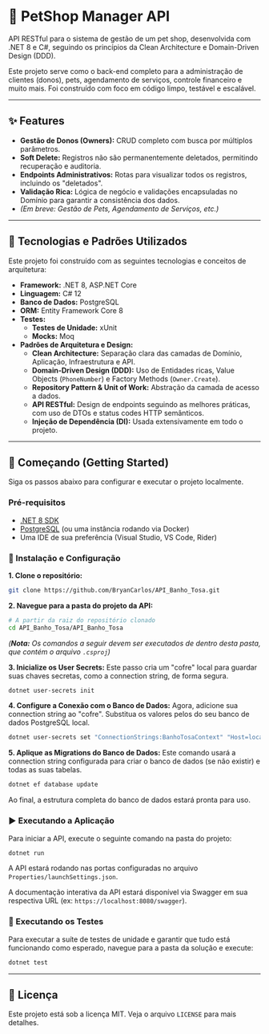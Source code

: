 # 🐾 PetShop Manager API

API RESTful para o sistema de gestão de um pet shop, desenvolvida com .NET 8 e C#, seguindo os princípios da Clean Architecture e Domain-Driven Design (DDD).

Este projeto serve como o back-end completo para a administração de clientes (donos), pets, agendamento de serviços, controle financeiro e muito mais. Foi construído com foco em código limpo, testável e escalável.

---

## ✨ Features

* **Gestão de Donos (Owners):** CRUD completo com busca por múltiplos parâmetros.
* **Soft Delete:** Registros não são permanentemente deletados, permitindo recuperação e auditoria.
* **Endpoints Administrativos:** Rotas para visualizar todos os registros, incluindo os "deletados".
* **Validação Rica:** Lógica de negócio e validações encapsuladas no Domínio para garantir a consistência dos dados.
* _(Em breve: Gestão de Pets, Agendamento de Serviços, etc.)_

---

## 🚀 Tecnologias e Padrões Utilizados

Este projeto foi construído com as seguintes tecnologias e conceitos de arquitetura:

* **Framework:** .NET 8, ASP.NET Core
* **Linguagem:** C# 12
* **Banco de Dados:** PostgreSQL
* **ORM:** Entity Framework Core 8
* **Testes:**
    * **Testes de Unidade:** xUnit
    * **Mocks:** Moq
* **Padrões de Arquitetura e Design:**
    * **Clean Architecture:** Separação clara das camadas de Domínio, Aplicação, Infraestrutura e API.
    * **Domain-Driven Design (DDD):** Uso de Entidades ricas, Value Objects (`PhoneNumber`) e Factory Methods (`Owner.Create`).
    * **Repository Pattern & Unit of Work:** Abstração da camada de acesso a dados.
    * **API RESTful:** Design de endpoints seguindo as melhores práticas, com uso de DTOs e status codes HTTP semânticos.
    * **Injeção de Dependência (DI):** Usada extensivamente em todo o projeto.

---

## 🏁 Começando (Getting Started)

Siga os passos abaixo para configurar e executar o projeto localmente.

### Pré-requisitos

* [.NET 8 SDK](https://dotnet.microsoft.com/download/dotnet/8.0)
* [PostgreSQL](https://www.postgresql.org/download/) (ou uma instância rodando via Docker)
* Uma IDE de sua preferência (Visual Studio, VS Code, Rider)

### 🔧 Instalação e Configuração

**1. Clone o repositório:**
```bash
git clone https://github.com/BryanCarlos/API_Banho_Tosa.git
```

**2. Navegue para a pasta do projeto da API:**
```bash
# A partir da raiz do repositório clonado
cd API_Banho_Tosa/API_Banho_Tosa
```
*(**Nota:** Os comandos a seguir devem ser executados de dentro desta pasta, que contém o arquivo `.csproj`)*

**3. Inicialize os User Secrets:**
Este passo cria um "cofre" local para guardar suas chaves secretas, como a connection string, de forma segura.
```bash
dotnet user-secrets init
```

**4. Configure a Conexão com o Banco de Dados:**
Agora, adicione sua connection string ao "cofre". Substitua os valores pelos do seu banco de dados PostgreSQL local.
```bash
dotnet user-secrets set "ConnectionStrings:BanhoTosaContext" "Host=localhost;Port=5432;Database=db_pet_control;Username=seu_usuario;Password=sua_senha"
```

**5. Aplique as Migrations do Banco de Dados:**
Este comando usará a connection string configurada para criar o banco de dados (se não existir) e todas as suas tabelas.
```bash
dotnet ef database update
```
Ao final, a estrutura completa do banco de dados estará pronta para uso.

### ▶️ Executando a Aplicação

Para iniciar a API, execute o seguinte comando na pasta do projeto:
```bash
dotnet run
```
A API estará rodando nas portas configuradas no arquivo `Properties/launchSettings.json`.

A documentação interativa da API estará disponível via Swagger em sua respectiva URL (ex: `https://localhost:8080/swagger`).

### 🧪 Executando os Testes

Para executar a suíte de testes de unidade e garantir que tudo está funcionando como esperado, navegue para a pasta da solução e execute:
```bash
dotnet test
```

---

## 📄 Licença

Este projeto está sob a licença MIT. Veja o arquivo `LICENSE` para mais detalhes.
